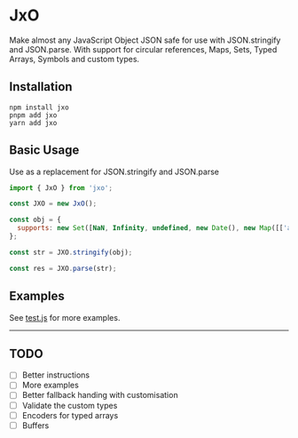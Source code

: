 # JxO

Make almost any JavaScript Object JSON safe for use with JSON.stringify and JSON.parse. With support for circular references, Maps, Sets, Typed Arrays, Symbols and custom types.

## Installation

```
npm install jxo
pnpm add jxo
yarn add jxo
```

## Basic Usage

Use as a replacement for JSON.stringify and JSON.parse

```javascript
import { JxO } from 'jxo';

const JXO = new JxO();

const obj = {
  supports: new Set([NaN, Infinity, undefined, new Date(), new Map([['and', 'more']])]),
};

const str = JXO.stringify(obj);

const res = JXO.parse(str);

```

## Examples

See [test.js](test.js) for more examples.

---

## TODO

- [ ] Better instructions
- [ ] More examples
- [ ] Better fallback handing with customisation
- [ ] Validate the custom types
- [ ] Encoders for typed arrays
- [ ] Buffers
